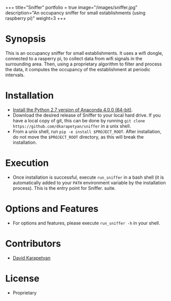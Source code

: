 +++
title="Sniffer"
portfolio = true
image="/images/sniffer.jpg"
description="An occupancy sniffer for small establishments (using raspberry pi)"
weight=3
+++

# Synopsis

This is an occupancy sniffer for small establishments. 
It uses a wifi dongle, connected to a rasperry pi, to collect data 
from wifi signals in the surrounding area. Then, using a proprietary algorithm to filter and process the data, it computes the occupancy of the establishment at periodic intervals.  

# Installation

* [Install the Python 2.7 version of 
Anaconda 4.0.0 (64-bit)](https://www.continuum.io/downloads).
* Download the desired release of Sniffer 
to your local hard drive. If you have a local copy of git, this can be
done by running `git clone https://github.com/dkarapetyan/sniffer` in a unix
shell.
* From a unix shell, run `pip -e install $PROJECT_ROOT`. After installation,
do not move the `$PROJECT_ROOT` directory, as this will break the
installation.

# Execution

* Once installation is successful, execute `run_sniffer` in a bash shell 
  (it is automatically added to your `PATH` environment variable 
  by the installation process). This is the entry point for Sniffer.
  suite.

# Options and Features

* For options and features, please execute `run_sniffer -h`
  in your shell. 
 
 
# Contributors

* [David Karapetyan](mailto:david.karapetyan@gmail.com)

# License

* Proprietary
